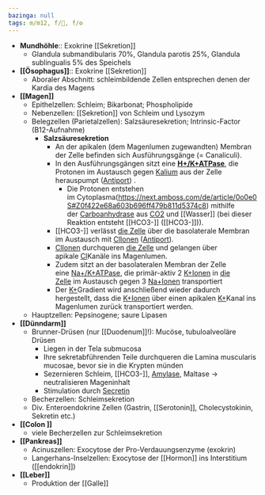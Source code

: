 ```yaml
---
bazinga: null
tags: m/m12, f/💩, f/⚙️
---
```

- **Mundhöhle**:: Exokrine [[Sekretion]]
    - Glandula submandibularis 70%, Glandula parotis 25%, Glandula sublingualis 5% des Speichels
- **[[Ösophagus]]**:: Exokrine [[Sekretion]]
    - Aboraler Abschnitt: schleimbildende Zellen entsprechen denen der Kardia des Magens
- **[[Magen]]**
    - Epithelzellen: Schleim; Bikarbonat; Phospholipide
    - Nebenzellen: [[Sekretion]] von Schleim und Lysozym
    - Belegzellen (Parietalzellen): Salzsäuresekretion; Intrinsic-Factor (B12-Aufnahme)
        - **Salzsäuresekretion**
            - An der apikalen (dem Magenlumen zugewandten) Membran der Zelle befinden sich Ausführungsgänge (= Canaliculi).
            - In den Ausführungsgängen sitzt eine **[H+/K+ATPase](https://next.amboss.com/de/article/xK0EiS#Zf0c840f8ad85d7298890520096fbeefb)**, die Protonen im Austausch gegen [Kalium](https://next.amboss.com/de/article/lo0vXS#Z477f9060c8df99243630e4cfaf0406fb) aus der Zelle herauspumpt ([Antiport](https://next.amboss.com/de/article/xK0EiS#Ze4a5c24ce9b8e8d0ebe7587da9567e1d)) .
                - Die Protonen entstehen im Cytoplasma(https://next.amboss.com/de/article/0o0e0S#Z0f422e68a603b696ff479b811d5374c8) mithilfe der [Carboanhydrase](https://next.amboss.com/de/article/Np0-pS#Zbeafa8984a049ef9c34230b43ae896e5) aus [CO2](https://next.amboss.com/de/article/4h03Vf#Z74ccb4d25831e21df54f44e7a6a6163d) und [[Wasser]] (bei dieser Reaktion entsteht [[HCO3-]] ([[HCO3-]])).
            - [[HCO3-]] verlässt [die Zelle](https://next.amboss.com/de/article/0o0e0S#Z687dbca5dd0b0588524e232f6c9ee810) über die basolaterale Membran im Austausch mit [Cl](https://next.amboss.com/de/article/Ln0wFg#Z017a8e6fa12dbb76bc1713d71032d673)[Ionen](https://next.amboss.com/de/article/hK0cTS#Z1866f4baec2a48d578f0f3ad1f16fd34) ([Antiport](https://next.amboss.com/de/article/xK0EiS#Ze4a5c24ce9b8e8d0ebe7587da9567e1d)).
            - [Cl](https://next.amboss.com/de/article/Ln0wFg#Z017a8e6fa12dbb76bc1713d71032d673)[Ionen](https://next.amboss.com/de/article/hK0cTS#Z1866f4baec2a48d578f0f3ad1f16fd34) durchqueren [die Zelle](https://next.amboss.com/de/article/0o0e0S#Z687dbca5dd0b0588524e232f6c9ee810) und gelangen über apikale [Cl](https://next.amboss.com/de/article/Ln0wFg#Z017a8e6fa12dbb76bc1713d71032d673)Kanäle ins Magenlumen.
            - Zudem sitzt an der basolateralen Membran der Zelle eine [Na+/K+ATPase](https://next.amboss.com/de/article/xK0EiS#Z3e96ad2103d417711bc1cc8896359c3d), die primär-aktiv 2 [K+](https://next.amboss.com/de/article/lo0vXS#Z477f9060c8df99243630e4cfaf0406fb)[Ionen](https://next.amboss.com/de/article/hK0cTS#Z1866f4baec2a48d578f0f3ad1f16fd34) in [die Zelle](https://next.amboss.com/de/article/0o0e0S#Z687dbca5dd0b0588524e232f6c9ee810) im Austausch gegen 3 [Na+](https://next.amboss.com/de/article/lo0vXS#Z2266cd6efa242b3c8cdb921b63106041)[Ionen](https://next.amboss.com/de/article/hK0cTS#Z1866f4baec2a48d578f0f3ad1f16fd34) transportiert
            - Der [K+](https://next.amboss.com/de/article/lo0vXS#Z477f9060c8df99243630e4cfaf0406fb)Gradient wird anschließend wieder dadurch hergestellt, dass die [K+](https://next.amboss.com/de/article/lo0vXS#Z477f9060c8df99243630e4cfaf0406fb)[Ionen](https://next.amboss.com/de/article/hK0cTS#Z1866f4baec2a48d578f0f3ad1f16fd34) über einen apikalen [K+](https://next.amboss.com/de/article/lo0vXS#Z477f9060c8df99243630e4cfaf0406fb)Kanal ins Magenlumen zurück transportiert werden.
    - Hauptzellen: Pepsinogene; saure Lipasen
- **[[Dünndarm]]**
    - Brunner-Drüsen (nur [[Duodenum]]!): Mucöse, tubuloalveoläre Drüsen
        - Liegen in der Tela submucosa
        - Ihre sekretabführenden Teile durchqueren die Lamina muscularis mucosae, bevor sie in die Krypten münden
        - Sezernieren Schleim, [[HCO3-]], [Amylase](https://next.amboss.com/de/article/Ln0wFg#Z88842cb7fc9f8d38a218bf403c2914a5), Maltase → neutralisieren Mageninhalt
        - Stimulation durch [Secretin](https://next.amboss.com/de/article/qK0ChS#Z76dfe0ecbb9c3c480c29a66a28d397db)
    - Becherzellen: Schleimsekretion
    - Div. Enteroendokrine Zellen (Gastrin, [[Serotonin]], Cholecystokinin, Sekretin etc.)
- **[[Colon   ]]**
    - viele Becherzellen zur Schleimsekretion
- **[[Pankreas]]**
    - Acinuszellen: Exocytose der Pro-Verdauungsenzyme (exokrin)
    - Langerhans-Inselzellen: Exocytose der [[Hormon]] ins Interstitium ([[endokrin]])
- **[[Leber]]**
    - Produktion der [[Galle]]

